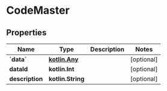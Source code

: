 
# CodeMaster

## Properties
Name | Type | Description | Notes
------------ | ------------- | ------------- | -------------
**&#x60;data&#x60;** | [**kotlin.Any**](kotlin.Any.md) |  |  [optional]
**dataId** | **kotlin.Int** |  |  [optional]
**description** | **kotlin.String** |  |  [optional]



